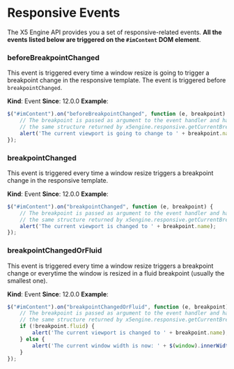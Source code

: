 # Responsive Events

The X5 Engine API provides you a set of responsive-related events.
**All the events listed below are triggered on the ```#imContent``` DOM element**.

### beforeBreakpointChanged
This event is triggered every time a window resize is going to trigger a breakpoint change in the responsive template. The event is triggered before ```breakpointChanged```.

**Kind**: Event
**Since**: 12.0.0
**Example**:
```js
$("#imContent").on("beforeBreakpointChanged", function (e, breakpoint) {
	// The breakpoint is passed as argument to the event handler and has 
	// the same structure returned by x5engine.responsive.getCurrentBreakpoint();
	alert('The current viewport is going to change to ' + breakpoint.name);
});
```


### breakpointChanged
This event is triggered every time a window resize triggers a breakpoint change in the responsive template.

**Kind**: Event
**Since**: 12.0.0
**Example**:
```js
$("#imContent").on("breakpointChanged", function (e, breakpoint) {
	// The breakpoint is passed as argument to the event handler and has 
	// the same structure returned by x5engine.responsive.getCurrentBreakpoint();
	alert('The current viewport is changed to ' + breakpoint.name);
});
```


### breakpointChangedOrFluid
This event is triggered every time a window resize triggers a breakpoint change or everytime the window is resized in a fluid breakpoint (usually the smallest one).

**Kind**: Event
**Since**: 12.0.0
**Example**:
```js
$("#imContent").on("breakpointChangedOrFluid", function (e, breakpoint) {
	// The breakpoint is passed as argument to the event handler and has 
	// the same structure returned by x5engine.responsive.getCurrentBreakpoint();
	if (!breakpoint.fluid) {
		alert('The current viewport is changed to ' + breakpoint.name);
	} else {
		alert('The current window width is now: ' + $(window).innerWidth() + 'px');
	}
});
```
